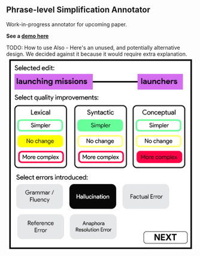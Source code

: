 ## Phrase-level Simplification Annotator
Work-in-progress annotator for upcoming paper. 

**See a [demo here](https://davidheineman.github.io/phrase-interface/)**

TODO: How to use
Also - Here's an unused, and potentially alternative design. We decided against it because it would require extra explanation.
![New interface](new-interface-design.png)